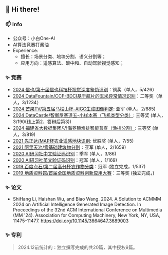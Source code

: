 ## 👋 Hi there!

### 📫 Info
* 公众号：小白One-AI
* AI算法竞赛打酱油
* Experience:
  * 擅长：场景分类、地块分割、语义分割等；
  * 应用方向：遥感算法、碳中和、自动驾驶视觉感知；


### ✨ 竞赛
* [2024 信也/第十届信也科技杯视觉深度鉴伪识别](https://ai.ppdai.com/mirror/goToMirrorDetailSix?mirrorId=36)：铜奖（单人，5/426）
* [2024 DataFountain/CCF-BDCI基于航片的玉米异常情况识别](https://www.datafountain.cn/competitions/1064)：二等奖（单人，3/1234）
* [2024 芒果TV/第五届马栏山杯-AIGC生成图像判定](https://challenge.ai.mgtv.com/#/track/24): 亚军 (单人，2/885) 
* [2024 DataCastle/智衡屋赛道五-小样本赛（飞机类型分类）](https://challenge.datacastle.cn/v3/cmptDetail.html?id=874): 三等奖 (单人，3/190(线上第2，答辩后第3))
* [2024 福建省大数据集团/近海养殖渔排智能普查（渔排分割）](https://datacontest.fjbdg.com.cn/v3/cmptDetail.html?id=878): 三等奖 (单人，3/819)
* [2021 先正达/MAP杯农业遥感地块识别](https://www.sohu.com/a/491428747_121123997): 优胜奖 (单人，7/55)
* [2021 阿里天池/零基础建筑物分割](https://tianchi.aliyun.com/competition/entrance/531872/introduction)：亚军 (单人，2/1659)
* [2020 AI研习社中文验证码识别](https://god.yanxishe.com/71)：季军 (单人，3/86)
* [2020 AI研习社英文验证码识别](https://god.yanxishe.com/66)：冠军 (单人，1/169)
* [2019 百度点石/第二届高分杯农作物分类](https://mp.weixin.qq.com/s/OjYpLxMD1q3eGBkK2aptQg)：冠军 (独立完成，1/537)
* [2019 地质资料馆/首届全国地质资料创新应用大赛]()：三等奖 (独立完成，)


### ✨ 论文
* ShiHang Li, Haishan Wu, and Biao Wang. 2024. A Solution to ACMMM 2024 on Artificial Intelligence Generated Image Detection. In Proceedings of the 32nd ACM International Conference on Multimedia (MM '24). Association for Computing Machinery, New York, NY, USA, 11475–11477. https://doi.org/10.1145/3664647.3689003


### ✨ 专利
> 2024.12前统计的：独立撰写完成的共20篇，其中授权9篇。


<!--
* 1.CN201911298501.1	图像处理模型的构建方法、装置、终端及可读存储介质 邹冲;李世行;(已授权)
* 2.CN202011094929.7	模型训练方法、图像识别方法、装置、设备及存储介质 李世行;
* 3.CN202011118286.5	灾害监测及预警方法、装置、设备及介质 李世行;(已授权)
* 4.CN202110314810.4	提取图像中地块的方法、装置、电子设备及存储介质 李世行;(已授权)
* 5.CN202110314424.5	一种地块中对象的分类方法、装置及电子设备 李世行;
* 6.CN202110313783.9	一种地域图像的识别处理方法、装置及电子设备 李世行;
* 7.CN202110593092.9	多光谱图像的分割方法、装置、电子设备及存储介质 李世行;(已授权)
* 8.CN202110591478.6	多光谱图像的分割方法、装置、电子设备及存储介质 李世行;(已授权)
* 9.CN202110591617.5	多光谱图像的特征提取方法、装置、电子设备及存储介质 李世行;
* 10.CN202110839342.2	标签生成方法、装置、设备、存储介质及程序产品 李世行;
* 11.CN202110839761.6	遥感图像的地物分类方法、装置、设备及存储介质 李世行;
* 
* 12.CN202310695534.X	车辆位姿的识别方法、装置、计算机设备及存储介质 姜波;李世行;(已授权)
* 13.CN202310165250.X	一种叉车托盘的位置信息提取方法、装置和域控制器 王发平;李世行;
* 14.CN202211533598.1	一种托盘检测方法、装置、设备及存储介质 王发平;李世行;(已授权)
* 15.CN202210613135.X	车道线识别方法、装置、电子设备及存储介质 李世行;(已授权)
* 16.CN202210307163.9	一种场景图像特征提取方法、装置和域控制器 李世行;
* 17.CN202210297985.3	语义分割模型训练方法、语义分割方法及电子设备 李世行;(已授权)
* 18.CN202211244312.8 用于自动驾驶的目标检测方法及装置、电子设备及介质 王发平;李世行


[![](https://github-readme-stats.vercel.app/api?username=lsh1994&show_icons=true&theme=onedark)](https://github.com/anuraghazra/github-readme-stats)

-->

<!--
**lsh1994/lsh1994** is a ✨ _special_ ✨ repository because its `README.md` (this file) appears on your GitHub profile.

Here are some ideas to get you started:

- 🔭 I’m currently working on ...
- 🌱 I’m currently learning ...
- 👯 I’m looking to collaborate on ...
- 🤔 I’m looking for help with ...
- 💬 Ask me about ...
- 📫 How to reach me: ...
- 😄 Pronouns: ...
- ⚡ Fun fact: ...
-->
